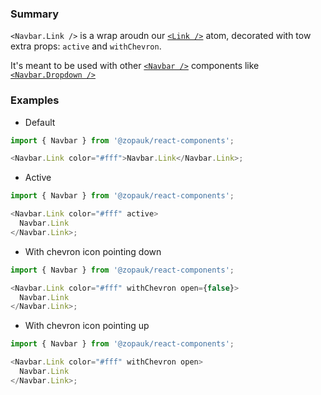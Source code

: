 ### Summary

`<Navbar.Link />` is a wrap aroudn our [`<Link />`](/#/Components/Atoms/Link) atom, decorated with tow extra props: `active` and `withChevron`.

It's meant to be used with other [`<Navbar />`](#/Components/Organisms/Navbar) components like [`<Navbar.Dropdown />`](#/Components/Organisms/Navbar/NavbarDropdown)

### Examples

- Default

```ts { "props": { "style": { "backgroundColor": "#00B9A7", "border": "none" } } }
import { Navbar } from '@zopauk/react-components';

<Navbar.Link color="#fff">Navbar.Link</Navbar.Link>;
```

- Active

```ts { "props": { "style": { "backgroundColor": "#00B9A7", "border": "none" } } }
import { Navbar } from '@zopauk/react-components';

<Navbar.Link color="#fff" active>
  Navbar.Link
</Navbar.Link>;
```

- With chevron icon pointing down

```ts { "props": { "style": { "backgroundColor": "#00B9A7", "border": "none" } } }
import { Navbar } from '@zopauk/react-components';

<Navbar.Link color="#fff" withChevron open={false}>
  Navbar.Link
</Navbar.Link>;
```

- With chevron icon pointing up

```ts { "props": { "style": { "backgroundColor": "#00B9A7", "border": "none" } } }
import { Navbar } from '@zopauk/react-components';

<Navbar.Link color="#fff" withChevron open>
  Navbar.Link
</Navbar.Link>;
```
